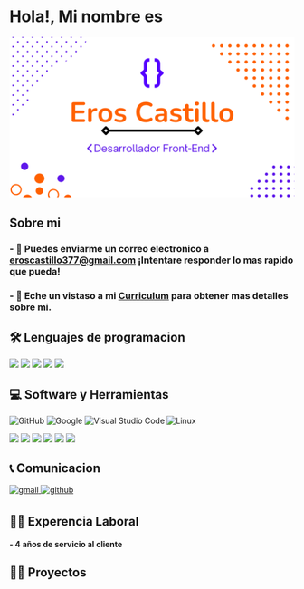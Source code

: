 <h1>Hola!, Mi nombre es</h1>
<div align="center">
  <img src="gitHub/presentacion.png"> 
</div>
<h2>Sobre mi</h2>

<h3> - 📧 Puedes enviarme un correo electronico a <a href="#">eroscastillo377@gmail.com</a> ¡Intentare responder lo mas rapido que pueda!</h3>

<h3> - 📄 Eche un vistaso a mi <a href="#">Curriculum</a> para obtener mas detalles sobre mi.</h3>

<h2>🛠 Lenguajes de programacion</h2>
<img src="https://img.shields.io/badge/HTML%205-orange?style=for-the-badge">
<img src="https://img.shields.io/badge/CSS%203-%232196f3?style=for-the-badge">
<img src="https://img.shields.io/badge/JavaScript-%23ffff00?style=for-the-badge">
<img src="https://img.shields.io/badge/JQuery.js-%23ffff00?style=for-the-badge">
<img src="https://img.shields.io/badge/Bootstrap-%238a008f?style=for-the-badge">

<h2>💻 Software y Herramientas</h2>

  ![GitHub](https://img.shields.io/badge/github-%23121011.svg?style=for-the-badge&logo=github&logoColor=white)
  ![Google](https://img.shields.io/badge/google-%234285F4.svg?style=for-the-badge&logo=google&logoColor=white)
  ![Visual Studio Code](https://img.shields.io/badge/Visual%20Studio%20Code-0078d7.svg?style=for-the-badge&logo=visual-studio-code&logoColor=white)
  ![Linux](https://img.shields.io/badge/Linux-FCC624?style=for-the-badge&logo=linux&logoColor=black) 

<img src="https://img.shields.io/badge/Canva-blue?style=for-the-badge">
<img src="https://img.shields.io/badge/Jira-blue?style=for-the-badge">
<img src="https://img.shields.io/badge/Miro-%23ffff72?style=for-the-badge">
<img src="https://img.shields.io/badge/Visual%20Studio%20Code-blue?style=for-the-badge">
<img src="https://img.shields.io/badge/GitHub-black?style=for-the-badge">
<img src="https://img.shields.io/badge/Trello-blue?style=for-the-badge">
<h2>📞 Comunicacion</h2>
<a href="#" target="_blank">
<img src=https://img.shields.io/badge/gmail-%2300acee.svg?color=EA4335&style=for-the-badge&logo=gmail&logoColor=white alt=gmail style="margin-bottom: 5px;"/>
</a>
<a href="#" target="_blank">
<img src=https://img.shields.io/badge/github-%2300acee.svg?color=181717&style=for-the-badge&logo=github&logoColor=white alt=github style="margin-bottom: 5px;"/>
</a>
<h2>👷‍♂️ Experencia Laboral</h2>

<h4> - 4 años de servicio al cliente</h4>

<h2>👨‍💻 Proyectos</h2>
